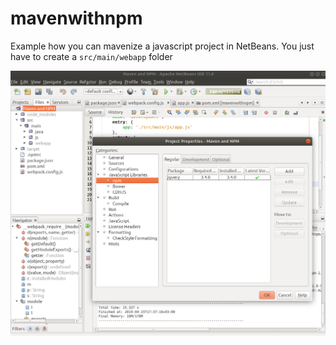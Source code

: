 # mavenwithnpm
Example how you can mavenize a javascript project in NetBeans. You just have to create a `src/main/webapp` folder

![picture](https://raw.githubusercontent.com/fedd/mavenwithnpm/master/picture.png)
